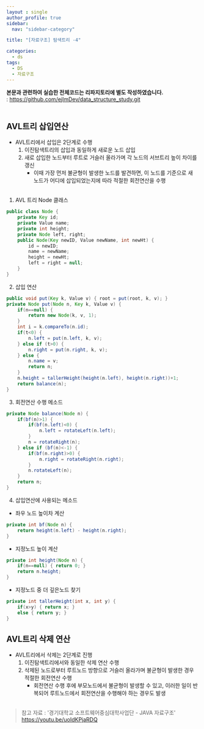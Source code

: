 ```yaml
---
layout : single
author_profile: true
sidebar: 
  nav: "sidebar-category"

title: "[자료구조] 탐색트리 -4"

categories:
  - ds
tags:
  - DS
  - 자료구조
---
```



**본문과 관련하여 실습한 전체코드는 리파지토리에 별도 작성하였습니다.**<br>
: https://github.com/ejImDev/data_structure_study.git<br><br>


## AVL트리 삽입연산
- AVL트리에서 삽입은 2단계로 수행<br>
	1. 이진탐색트리의 삽입과 동일하게 새로운 노드 삽입<br>
	2. 새로 삽입한 노드부터 루트로 거슬러 올라가며 각 노드의 서브트리 높이 차이를 갱신 <br>
		- 이때 가장 먼저 불균형이 발생한 노드를 발견하면, 이 노드를 기준으로 새 노드가 어디에 삽입되었는지에 따라 적절한 회전연산을 수행<br><br>

1. AVL 트리 Node 클래스<br>
``` java
public class Node {
	private Key id;
	private Value name;
	private int height;
	private Node left, right;
	public Node(Key newID, Value newName, int newHt) {
		id = newID;
		name = newName;
		height = newHt;
		left = right = null;
	}
}
```

2. 삽입 연산<br>
``` java
public void put(Key k, Value v) { root = put(root, k, v); }
private Node put(Node n, Key k, Value v) {
	if(n==null) {
		return new Node(k, v, 1);
	}
	int i = k.compareTo(n.id);
	if(t<0) {
		n.left = put(n.left, k, v);
	} else if (t>0) {
		n.right = put(n.right, k, v);
	} else {
		n.name = v;
		return n;
	}
	n.height = tallerHeight(height(n.left), height(n.right))+1;
	return balance(n);
}
```

3. 회전연산 수행 메소드<br>
``` java
private Node balance(Node n) {
	if(bf(n)>1) {
		if(bf(n.left)<0) {
			n.left = rotateLeft(n.left);
		}
		n = rotateRight(n);
	} else if (bf(n)<-1) {
		if(bf(n.right)>0) {
			n.right = rotateRight(n.right);
		}
		n.rotateLeft(n);
	}
	return n;
}
```

4. 삽입연산에 사용되는 메소드<br>
- 좌우 노드 높이차 계산<br>
``` java
private int bf(Node n) {
	return height(n.left) - height(n.right);
}
``` 

- 지정노드 높이 계산<br>
``` java
private int height(Node n) {
	if(n==null) { return 0; }
	return n.height;
}
```

- 지정노드 중 더 깊은노드 찾기<br>
``` java
private int tallerHeight(int x, int y) {
	if(x>y) { return x; }
	else { return y; }
}
```

## AVL트리 삭제 연산
- AVL트리에서 삭제는 2단계로 진행<br>
	1. 이진탐색트리에서와 동일한 삭제 연산 수행<br>
	2. 삭제된 노드로부터 루트노드 방향으로 거슬러 올라가며 불균형이 발생한 경우 적절한 회전연산 수행<br>
		- 회전연산 수행 후에 부모노드에서 불균형이 발생할 수 있고, 이러한 일이 반복되어 루트노드에서 회전연산을 수행해야 하는 경우도 발생<br><br>

> 참고 자료 : '경기대학교 소프트웨어중심대학사업단 - JAVA 자료구조' https://youtu.be/uoIdKPjaRDQ
